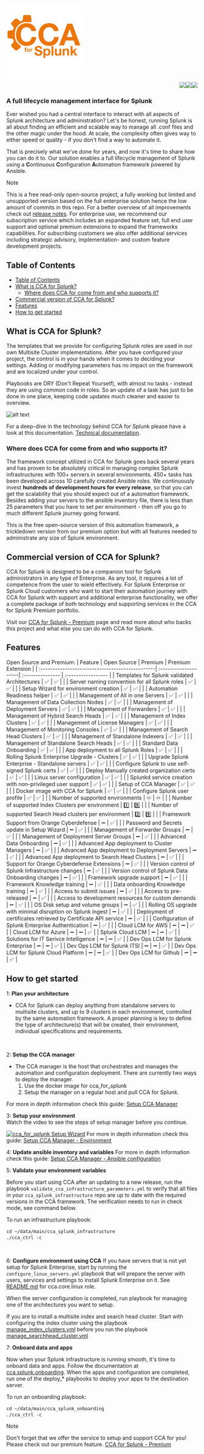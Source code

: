 ![alt text](/media/CCAforSplunk_orange.png)
<br>
<img align="right" src="https://badgen.net/badge/Latest%20Premium%20Version/2024.3.1/green?icon=github"><img align="right" src="https://badgen.net/badge/Latest%20Release/2024.3.1/green?icon=github"><img align="right" src="https://badgen.net/badge/License/MIT/blue">
<br>
### A full lifecycle management interface for Splunk

Ever wished you had a central interface to interact with all aspects of Splunk architecture and administration?
Let's be honest, running Splunk is all about finding an efficient and scalable way to manage all .conf files and the other magic under the hood. At scale, the complexity often gives way to either speed or quality - if you don't find a way to automate it.

That is precisely what we've done for years, and now it's time to share how you can do it to. Our solution enables a full lifecycle management of Splunk using a **C**ontinuous **C**onfiguration **A**utomation framework powered by Ansible.

>[!NOTE]
> This is a free read-only open-source project, a fully working but limited and unsupported version based on the full enterprise solution hence the low amount of commits in this repo. For a better overview of all improvements check out [release notes](https://github.com/innovationfleet/cca_for_splunk/blob/main/RELEASE_NOTES.txt). For enterprise use, we recommend our subscription service which includes an expanded feature set, full end user support and optional premium extensions to expand the frameworks capabilities. For subscribing customers we also offer additional services including strategic advisory, implementation- and custom feature development projects.

## Table of Contents
- [Table of Contents](#table-of-contents)
- [What is CCA for Splunk?](#what-is-cca-for-splunk)
  - [Where does CCA for come from and who supports it?](#where-does-cca-for-come-from-and-who-supports-it)
- [Commercial version of CCA for Splunk?](#commercial-version-of-cca-for-splunk)
- [Features](#features)
- [How to get started](#how-to-get-started)

## What is CCA for Splunk?
The templates that we provide for configuring Splunk roles are used in our own Multisite Cluster implementations. After you have configured your project, the control is in your hands when it comes to deciding your settings. Adding or modifying parameters has no impact on the framework and are localized under your control.

Playbooks are DRY (Don't Repeat Yourself), with almost no tasks - instead they are using common code in roles. So an update of a task has just to be done in one place, keeping code updates much cleaner and easier to overview.

![alt text](https://www.orangecyberdefense.com/fileadmin/_processed_/d/8/csm_Splunk_vs_2_45d2f9bce5.png)

For a deep-dive in the technology behind CCA for Splunk please have a look at this documentation.
[Technical documentation](/documentation/TechnicalOverview.md).

### Where does CCA for come from and who supports it?

The framework concept utilized in CCA for Splunk goes back several years and has proven to be absolutely critical in managing complex Splunk infrastructures with 100+ servers in several environments. 450+ tasks has been developed across 10 carefully created Ansible roles. We continuously invest **hundreds of development hours for every release**, so that you can get the scalability that you should expect out of a automation framework.
Besides adding your servers to the ansible inventory file, there is less than 25 parameters that you have to set per environment - then off you go to much different Splunk journey going forward.

This is the free open-source version of this automation framework, a trickledown version from our premium option but with all features needed to administrate any size of Splunk environment.



## Commercial version of CCA for Splunk?
CCA for Splunk is designed to be a companion tool for Splunk administrators in any type of Enterprise. As any tool, it requires a lot of competence from the user to wield effectively. For Splunk Enterprise or Splunk Cloud customers who want to start their automation journey with CCA for Splunk with support and additional enterprise functionality, we offer a complete package of both technology and supporting services in the CCA for Splunk Premium portfolio.

Visit our [CCA for Splunk - Premium](https://www.orangecyberdefense.com/se/cca-for-splunk) page and read more about who backs this project and what else you can do with CCA for Splunk.


## Features
Open Source and Premium:
| Feature                                         | Open Source          | Premium          | Premium Extension |
| :-----------------------------------------------| :--------------------| :--------------- | :----------------- |
| Templates for Splunk validated Architectures    | :white_check_mark:   | :white_check_mark: | |
| Server naming convention for all Splunk roles    | :white_check_mark:   | :white_check_mark: | |
| Setup Wizard for environment creation            | :white_check_mark:   | :white_check_mark: | |
| Automation Readiness helper                      | :white_check_mark:   | :white_check_mark: | |
| Management of All in one Servers                 | :white_check_mark:   | :white_check_mark: | |
| Management of Data Collection Nodes              | :white_check_mark:   | :white_check_mark: | |
| Management of Deployment Servers                 | :white_check_mark:   | :white_check_mark: | |
| Management of Forwarders                         | :white_check_mark:   | :white_check_mark: | |
| Management of Hybrid Search Heads                | :white_check_mark:   | :white_check_mark: | |
| Management of Index Clusters                     | :white_check_mark:   | :white_check_mark: | |
| Management of License Managers                   | :white_check_mark:   | :white_check_mark: | |
| Management of Monitoring Consoles                | :white_check_mark:   | :white_check_mark: | |
| Management of Search Head Clusters               | :white_check_mark:   | :white_check_mark: | |
| Management of Standalone Indexers               | :white_check_mark:   | :white_check_mark: | |
| Management of Standalone Search Heads            | :white_check_mark:   | :white_check_mark: | |
| Standard Data Onboarding                         | :white_check_mark:   | :white_check_mark: | |
| App deployment to all Splunk Roles               | :white_check_mark:   | :white_check_mark: | |
| Rolling Splunk Enterprise Upgrade - Clusters     | :white_check_mark:   | :white_check_mark: | |
| Upgrade Splunk Enterprise - Standalone servers   | :white_check_mark:   | :white_check_mark: | |
| Configure Splunk to use self-signed Splunk certs | :white_check_mark:   | :white_check_mark: | |
| Deploy Manually created organization certs       | :white_check_mark:   | :white_check_mark: | |
| Linux server configuration                       | :white_check_mark:   | :white_check_mark: | |
| Splunkd service creation with non-privileged user support | :white_check_mark:   | :white_check_mark: | |
| Setup of CCA Manager                            | :white_check_mark:   | :white_check_mark: | |
| Docker image with CCA for Splunk                | :white_check_mark:   | :white_check_mark: | |
| Configure Splunk user profile                   | :white_check_mark:   | :white_check_mark: | |
| Number of supported environments                | :infinity:   | :infinity: | |
| Number of supported Index Clusters per environment | :one: | :nine: | |
| Number of supported Search Head clusters per environment | :two: | :nine: | |
| Framework Support from Orange Cyberdefense       | :heavy_minus_sign:  | :white_check_mark: | |
| Password and Secrets update in Setup Wizard      | :heavy_minus_sign:  | :white_check_mark: | |
| Management of Forwarder Groups                   | :heavy_minus_sign:  | :white_check_mark: | |
| Management of Deployment Server Groups            | :heavy_minus_sign:  | :white_check_mark: | |
| Advanced Data Onboarding                         | :heavy_minus_sign:  | :white_check_mark: | |
| Advanced App deployment to Cluster Managers      | :heavy_minus_sign:  | :white_check_mark: | |
| Advanced App deployment to Deployment Servers    | :heavy_minus_sign:  | :white_check_mark: | |
| Advanced App deployment to Search Head Clusters   | :heavy_minus_sign:  | :white_check_mark: | |
| Support for Orange Cyberdefense Extensions       | :heavy_minus_sign:  | :white_check_mark: | |
| Version control of Splunk Infrastructure changes | :heavy_minus_sign:  | :white_check_mark: | |
| Version control of Splunk Data Onboarding changes | :heavy_minus_sign:  | :white_check_mark: | |
| Framework upgrade support                        | :heavy_minus_sign:  | :white_check_mark: | |
| Framework Knowledge training                     | :heavy_minus_sign:  | :white_check_mark: | |
| Data onboarding Knowledge training                | :heavy_minus_sign:  | :white_check_mark: | |
| Access to submit issues                          | :heavy_minus_sign:  | :white_check_mark: | |
| Access to pre-released                           | :heavy_minus_sign:  | :white_check_mark: | |
| Access to development resources for custom demands | :heavy_minus_sign:  | :white_check_mark: | |
| OS Disk setup and volume groups                  | :heavy_minus_sign:  | :white_check_mark: | |
| Rolling OS upgrade with minimal disruption on Splunk ingest | :heavy_minus_sign: | :white_check_mark: | |
| Deployment of certificates retrieved by Certificate API service | :heavy_minus_sign: | :white_check_mark: | |
| Configuration of Splunk Enterprise Authentication | :heavy_minus_sign: | :white_check_mark: | |
| Cloud LCM for AWS | :heavy_minus_sign: | :heavy_minus_sign: | :white_check_mark: |
| Cloud LCM for Azure | :heavy_minus_sign: | :heavy_minus_sign: | :white_check_mark: |
| Splunk Cloud LCM | :heavy_minus_sign: | :heavy_minus_sign: | :white_check_mark: |
| Solutions for IT Serivce Intelligence | :heavy_minus_sign: | :heavy_minus_sign: | :white_check_mark: |
| Dev Ops LCM for Splunk Enterprise | :heavy_minus_sign: | :heavy_minus_sign: | :white_check_mark: |
| Dev Ops LCM for Splunk ITSI | :heavy_minus_sign: | :heavy_minus_sign: | :white_check_mark: |
| Dev Ops LCM for Splunk Cloud Platform | :heavy_minus_sign: | :heavy_minus_sign: | :white_check_mark: |
| Dev Ops LCM for Github | :heavy_minus_sign: | :heavy_minus_sign: | :white_check_mark: |



## How to get started
1: **Plan your architecture**

  - CCA for Splunk can deploy anything from standalone servers to multisite clusters, and up to 9 clusters in each environment, controlled by the same automation framework. A proper planning is key to define the type of architecture(s) that will be created, their environment, individual specifications and requirements.
  <br>

2: **Setup the CCA manager**

  - The CCA manager is the host that orchestrates and manages the automation and configuration deployment.
    There are currently two ways to deploy the manager.
      1. Use the docker image for cca_for_splunk
      2. Setup the manager on a regular host and pull CCA for Splunk.

For more in depth information check this guide: [Setup CCA Manager](/documentation/SetupCCAManager.md)
  <br>

3: **Setup your environment**<br>
  Watch the video to see the steps of setup manager before you continue.

[![cca_for_splunk Setup Wizard](https://asciinema.org/a/567633.svg)](https://asciinema.org/a/567633)
For more in depth information check this guide: [Setup CCA Manager - Environment](/documentation/SetupCCAManager.md#setup-the-environment)



4: **Update ansible inventory and variables**
For more in depth information check this guide: [Setup CCA Manager - Ansible configuration](/documentation/SetupCCAManager.md#update-ansible-inventory-files-and-variable-values)
<br>

5: **Validate your environment variables**

Before you start using CCA after an updating to a new release, run the playbook `validate_cca_infrastructure_parameters.yml` to verify that all files in your `cca_splunk_infrastructure` repo are up to date with the required versions in the CCA framework. The verification needs to run in check mode, see command below.

To run an infrastructure playbook:
```
cd ~/data/main/cca_splunk_infrastructure
./cca_ctrl -c
```
<br>

6: **Configure environment using CCA**
If you have servers that is not yet setup for Splunk Enterprise, start by running the `configure_linux_servers.yml` playbook that will prepare the server with users, services and settings to install Splunk Enterprise on it. See [README.md](/roles/cca.core.linux/README.md)
for cca.core.linux role.

When the server configuration is completed, run playbook for managing one of the architectures you want to setup.

If you are to install a multisite index and search head cluster. Start with configuring the index cluster using the playbook [manage_index_clusters.yml](/playbooks/manage_index_clusters.yml) before you run the playbook [manage_searchhead_cluster.yml](/playbooks/manage_searchhead_clusters.yml)
<br>

7: **Onboard data and apps**

Now when your Splunk infrastructure is running smooth, it's time to onboard data and apps. Follow the documentation at [cca.splunk.onboarding](/roles/cca.splunk.onboarding/README.md). When the apps and configuration are completed, run one of the deploy_* playbooks to deploy your apps to the destination server.

To run an onboarding playbook:
```
cd ~/data/main/cca_splunk_onboarding
./cca_ctrl -c
```

>[!NOTE]
> Don't forget that we offer the service to setup and support CCA for you! Please check out our premium feature. [CCA for Splunk - Premium](https://www.orangecyberdefense.com/se/cca-for-splunk)
